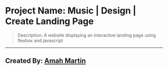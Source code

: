 # Project Name: Music | Design | Create Landing Page

>Description: A website displaying an interactive landing page using flexbox and javascript
___

## Created By: [Amah Martin](https://ammartin8.github.io)
